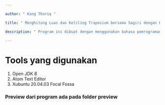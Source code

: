 ```yaml
---

author: " Kang Thoriq "

title: " Menghitung Luas dan Keliling Trapesium bersama Sagiri dengan bahasa Java "

description: " Program ini dibuat dengan menggunakan bahasa pemrograman java dan bersifat GUI. Program ini mengunakan konsep Objek Oriented dan berbasis GUI "

---
```


# Tools yang digunakan
1. Open JDK 8
2. Atom Text Editor
3. Xubuntu 20.04.03 Focal Fossa

### Preview dari program ada pada folder preview